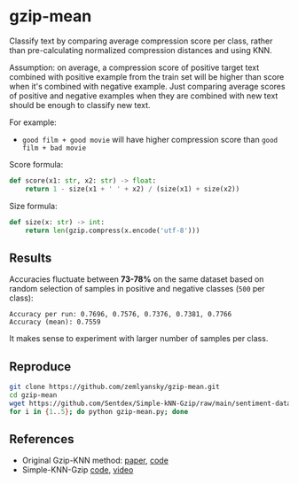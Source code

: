 # gzip-mean

Classify text by comparing average compression score per class, rather than pre-calculating normalized compression distances and using KNN.

Assumption: on average, a compression score of positive target text combined with positive example from the train set will be higher than score when it's combined with negative example. Just comparing average scores of positive and negative examples when they are combined with new text should be enough to classify new text.

For example:

- `good film + good movie` will have higher compression score than `good film + bad movie`

Score formula:
```python
def score(x1: str, x2: str) -> float:
    return 1 - size(x1 + ' ' + x2) / (size(x1) + size(x2))
```

Size formula:
```python
def size(x: str) -> int:
    return len(gzip.compress(x.encode('utf-8')))
```

## Results
Accuracies fluctuate between **73-78%** on the same dataset based on random selection of samples in positive and negative classes (`500` per class):

```text
Accuracy per run: 0.7696, 0.7576, 0.7376, 0.7381, 0.7766
Accuracy (mean): 0.7559
```

It makes sense to experiment with larger number of samples per class.

## Reproduce

```bash
git clone https://github.com/zemlyansky/gzip-mean.git
cd gzip-mean
wget https://github.com/Sentdex/Simple-kNN-Gzip/raw/main/sentiment-dataset-10000.pickle
for i in {1..5}; do python gzip-mean.py; done
```

## References

- Original Gzip-KNN method: [paper](https://aclanthology.org/2023.findings-acl.426.pdf), [code](https://github.com/bazingagin/npc_gzip)
- Simple-KNN-Gzip [code](https://github.com/Sentdex/Simple-kNN-Gzip), [video](https://www.youtube.com/watch?v=jkdWzvMOPuo)